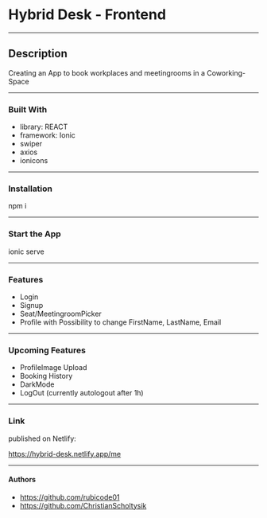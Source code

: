 # Hybrid Desk - Frontend

------------

## Description
Creating an App to book workplaces and meetingrooms in a Coworking-Space

------------

### Built With
- library: REACT
- framework: Ionic
- swiper
- axios
- ionicons

------------

### Installation
npm i 

------------

### Start the App
ionic serve

------------

### Features
- Login
- Signup
- Seat/MeetingroomPicker
- Profile with Possibility to change FirstName, LastName, Email

------------

### Upcoming Features
- ProfileImage Upload
- Booking History
- DarkMode
- LogOut (currently autologout after 1h)

------------

### Link
published on Netlify:

https://hybrid-desk.netlify.app/me

------------

#### Authors

- https://github.com/rubicode01
- https://github.com/ChristianScholtysik
